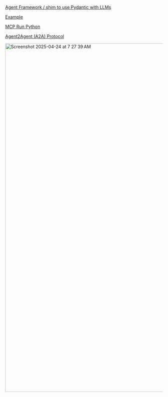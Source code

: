 [Agent Framework / shim to use Pydantic with LLMs](https://ai.pydantic.dev/)

[Example](https://qiita.com/atsukish/items/a1613c77cecd41980467)

[MCP Run Python](https://simonwillison.net/2025/Apr/18/mcp-run-python/)

[Agent2Agent (A2A) Protocol](https://ai.pydantic.dev/a2a/)

<img width="1114" alt="Screenshot 2025-04-24 at 7 27 39 AM" src="https://github.com/user-attachments/assets/0ae0641c-55fa-49b9-b97f-fef0f2540398" />
